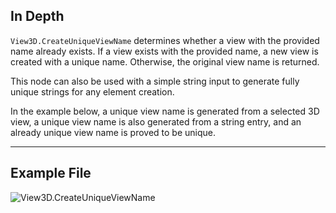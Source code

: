 ## In Depth
`View3D.CreateUniqueViewName` determines whether a view with the provided name already exists. If a view exists with the provided name, a new view is created with a unique name. Otherwise, the original view name is returned.

This node can also be used with a simple string input to generate fully unique strings for any element creation.

In the example below, a unique view name is generated from a selected 3D view, a unique view name is also generated from a string entry, and an already unique view name is proved to be unique.

___
## Example File

![View3D.CreateUniqueViewName](./Revit.Elements.Views.View3D.CreateUniqueViewName_img.jpg)
